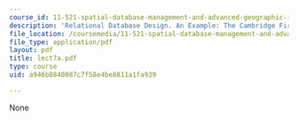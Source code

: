 ```yaml
---
course_id: 11-521-spatial-database-management-and-advanced-geographic-information-systems-spring-2003
description: 'Relational Database Design. An Example: The Cambridge Fire Department'
file_location: /coursemedia/11-521-spatial-database-management-and-advanced-geographic-information-systems-spring-2003/a946b8840087c7f58e4be8811a1fa939_lect7a.pdf
file_type: application/pdf
layout: pdf
title: lect7a.pdf
type: course
uid: a946b8840087c7f58e4be8811a1fa939

---
```

None